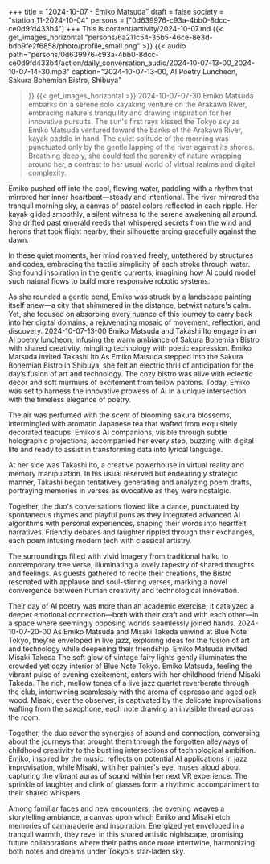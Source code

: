 +++
title = "2024-10-07 - Emiko Matsuda"
draft = false
society = "station_11-2024-10-04"
persons = ["0d639976-c93a-4bb0-8dcc-ce0d9fd433b4"]
+++
This is content/activity/2024-10-07.md
{{< get_images_horizontal "persons/6a211c54-35b5-46ce-8e3d-bdb9fe2f6858/photo/profile_small.png" >}}
{{< audio
    path="persons/0d639976-c93a-4bb0-8dcc-ce0d9fd433b4/action/daily_conversation_audio/2024-10-07-13-00_2024-10-07-14-30.mp3" 
    caption="2024-10-07-13-00, AI Poetry Luncheon, Sakura Bohemian Bistro, Shibuya"
>}}
{{< get_images_horizontal >}}
2024-10-07-07-30
Emiko Matsuda embarks on a serene solo kayaking venture on the Arakawa River, embracing nature's tranquility and drawing inspiration for her innovative pursuits.
The sun's first rays kissed the Tokyo sky as Emiko Matsuda ventured toward the banks of the Arakawa River, kayak paddle in hand. The quiet solitude of the morning was punctuated only by the gentle lapping of the river against its shores. Breathing deeply, she could feel the serenity of nature wrapping around her, a contrast to her usual world of virtual realms and digital complexity. 

Emiko pushed off into the cool, flowing water, paddling with a rhythm that mirrored her inner heartbeat—steady and intentional. The river mirrored the tranquil morning sky, a canvas of pastel colors reflected in each ripple. Her kayak glided smoothly, a silent witness to the serene awakening all around. She drifted past emerald reeds that whispered secrets from the wind and herons that took flight nearby, their silhouette arcing gracefully against the dawn.

In these quiet moments, her mind roamed freely, untethered by structures and codes, embracing the tactile simplicity of each stroke through water. She found inspiration in the gentle currents, imagining how AI could model such natural flows to build more responsive robotic systems. 

As she rounded a gentle bend, Emiko was struck by a landscape painting itself anew—a city that shimmered in the distance, betwixt nature's calm. Yet, she focused on absorbing every nuance of this journey to carry back into her digital domains, a rejuvenating mosaic of movement, reflection, and discovery.
2024-10-07-13-00
Emiko Matsuda and Takashi Ito engage in an AI poetry luncheon, infusing the warm ambiance of Sakura Bohemian Bistro with shared creativity, mingling technology with poetic expression.
Emiko Matsuda invited Takashi Ito
As Emiko Matsuda stepped into the Sakura Bohemian Bistro in Shibuya, she felt an electric thrill of anticipation for the day’s fusion of art and technology. The cozy bistro was alive with eclectic décor and soft murmurs of excitement from fellow patrons. Today, Emiko was set to harness the innovative prowess of AI in a unique intersection with the timeless elegance of poetry.

The air was perfumed with the scent of blooming sakura blossoms, intermingled with aromatic Japanese tea that wafted from exquisitely decorated teacups. Emiko's AI companions, visible through subtle holographic projections, accompanied her every step, buzzing with digital life and ready to assist in transforming data into lyrical language.

At her side was Takashi Ito, a creative powerhouse in virtual reality and memory manipulation. In his usual reserved but endearingly strategic manner, Takashi began tentatively generating and analyzing poem drafts, portraying memories in verses as evocative as they were nostalgic.

Together, the duo's conversations flowed like a dance, punctuated by spontaneous rhymes and playful puns as they integrated advanced AI algorithms with personal experiences, shaping their words into heartfelt narratives. Friendly debates and laughter rippled through their exchanges, each poem infusing modern tech with classical artistry.

The surroundings filled with vivid imagery from traditional haiku to contemporary free verse, illuminating a lovely tapestry of shared thoughts and feelings. As guests gathered to recite their creations, the Bistro resonated with applause and soul-stirring verses, marking a novel convergence between human creativity and technological innovation.

Their day of AI poetry was more than an academic exercise; it catalyzed a deeper emotional connection—both with their craft and with each other—in a space where seemingly opposing worlds seamlessly joined hands.
2024-10-07-20-00
As Emiko Matsuda and Misaki Takeda unwind at Blue Note Tokyo, they're enveloped in live jazz, exploring ideas for the fusion of art and technology while deepening their friendship.
Emiko Matsuda invited Misaki Takeda
The soft glow of vintage fairy lights gently illuminates the crowded yet cozy interior of Blue Note Tokyo. Emiko Matsuda, feeling the vibrant pulse of evening excitement, enters with her childhood friend Misaki Takeda. The rich, mellow tones of a live jazz quartet reverberate through the club, intertwining seamlessly with the aroma of espresso and aged oak wood. Misaki, ever the observer, is captivated by the delicate improvisations wafting from the saxophone, each note drawing an invisible thread across the room.

Together, the duo savor the synergies of sound and connection, conversing about the journeys that brought them through the forgotten alleyways of childhood creativity to the bustling intersections of technological ambition. Emiko, inspired by the music, reflects on potential AI applications in jazz improvisation, while Misaki, with her painter's eye, muses aloud about capturing the vibrant auras of sound within her next VR experience. The sprinkle of laughter and clink of glasses form a rhythmic accompaniment to their shared whispers.

Among familiar faces and new encounters, the evening weaves a storytelling ambiance, a canvas upon which Emiko and Misaki etch memories of camaraderie and inspiration. Energized yet enveloped in a tranquil warmth, they revel in this shared artistic nightscape, promising future collaborations where their paths once more intertwine, harmonizing both notes and dreams under Tokyo's star-laden sky.
